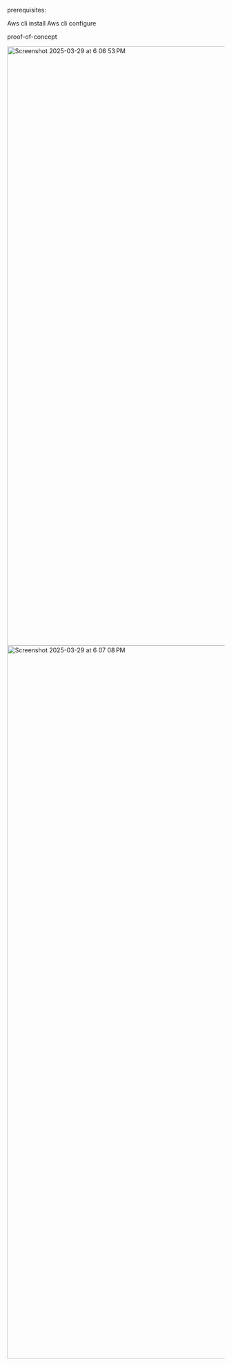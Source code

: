 prerequisites:

Aws cli install
Aws cli configure

proof-of-concept

<img width="1389" alt="Screenshot 2025-03-29 at 6 06 53 PM" src="https://github.com/user-attachments/assets/27016d59-3f56-4e09-a11b-ee098901bcf7" />

<img width="1653" alt="Screenshot 2025-03-29 at 6 07 08 PM" src="https://github.com/user-attachments/assets/ddaca9b2-61ce-45d2-ba57-7e9990966ffb" />
